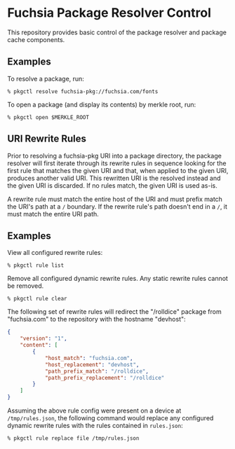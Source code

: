 # Fuchsia Package Resolver Control

This repository provides basic control of the package resolver and package cache
components.

## Examples

To resolve a package, run:

```
% pkgctl resolve fuchsia-pkg://fuchsia.com/fonts
```

To open a package (and display its contents) by merkle root, run:

```
% pkgctl open $MERKLE_ROOT
```

## URI Rewrite Rules

Prior to resolving a fuchsia-pkg URI into a package directory, the package
resolver will first iterate through its rewrite rules in sequence looking for
the first rule that matches the given URI and that, when applied to the given
URI, produces another valid URI. This rewritten URI is the resolved instead and
the given URI is discarded. If no rules match, the given URI is used as-is.

A rewrite rule must match the entire host of the URI and must prefix match the
URI's path at a `/` boundary. If the rewrite rule's path doesn't end in a `/`,
it must match the entire URI path.

## Examples

View all configured rewrite rules:
```
% pkgctl rule list
```

Remove all configured dynamic rewrite rules. Any static rewrite rules cannot be
removed.
```
% pkgctl rule clear
```

The following set of rewrite rules will redirect the "/rolldice" package from
"fuchsia.com" to the repository with the hostname "devhost":
```json
{
    "version": "1",
    "content": [
        {
            "host_match": "fuchsia.com",
            "host_replacement": "devhost",
            "path_prefix_match": "/rolldice",
            "path_prefix_replacement": "/rolldice"
        }
    ]
}
```

Assuming the above rule config were present on a device at `/tmp/rules.json`,
the following command would replace any configured dynamic rewrite rules with
the rules contained in `rules.json`:
```
% pkgctl rule replace file /tmp/rules.json
```
